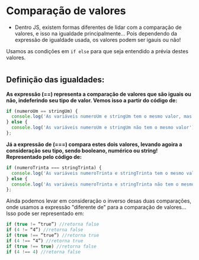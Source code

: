 #  Comparação de valores

- Dentro JS, existem formas diferentes de lidar com a comparação de valores, e isso na igualdade principalmente... Pois dependendo da expressão de igualdade usada, os valores podem ser igauis ou não!

Usamos as condições em ```if else``` para que seja entendido a prévia destes valores.

# 
## Definição das igualdades:

**As expressão (==) representa a comparação de valores que são iguais ou não, indeferindo seu tipo de valor. Vemos isso a partir do código de:**

```jsx
if (numeroUm == stringUm) {
  console.log('As variáveis numeroUm e stringUm tem o mesmo valor, mas tipos diferentes')
} else {
  console.log('As variáveis numeroUm e stringUm não tem o mesmo valor')
};
```
**Já a expressão de (===) compara estes dois valores, levando agoira a consideração seu tipo, sendo booleano, numérico ou string! Representado pelo código de:**

```jsx
if (numeroTrinta === stringTrinta) {
  console.log('As variáveis numeroTrinta e stringTrinta tem o mesmo valor e mesmo tipo')
} else {
  console.log('As variáveis numeroTrinta e stringTrinta não tem o mesmo tipo')
};
```

Ainda podemos levar em consideração o inverso desas duas comparações, onde usamos a expressão "diferente de" para a comparação de valores...
Isso pode ser representado em:

```jsx
if (true != “true”) //retorna false
if (4 != “4”) //retorna false
if (true !== “true”) //retorna true
if (4 !== “4”) //retorna true
if (true !== true) //retorna false
if (4 !== 4) //retorna false
```

# 